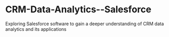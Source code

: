 # CRM-Data-Analytics--Salesforce
Exploring Salesforce software to gain a deeper understanding of CRM data analytics and its applications

